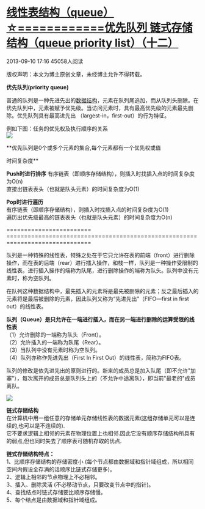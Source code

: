 # [线性表结构（queue）☆============优先队列 链式存储结构（queue priority list）（十二）][0]

2013-09-10 17:16  45058人阅读  

版权声明：本文为博主原创文章，未经博主允许不得转载。

**优先队列(priority queue)**

普通的队列是一种先进先出的[数据结构][10]，元素在队列尾追加，而从队列头删除。在优先队列中，元素被赋予优先级。当访问元素时，具有最高优先级的元素最先删除。优先队列具有最高进先出 （largest-in，first-out）的行为特征。

例如下图：任务的优先权及执行顺序的关系  
![][11]

  
  
**优先队列是0个或多个元素的集合,每个元素都有一个优先权或值   
  
 时间复杂度**

**Push时进行排序** 有序链表（即顺序存储结构），则插入时找插入点的时间复杂度为O(n)  
直接出链表表头（也就是队头元素）的时间复杂度为O(1)

 **Pop时进行遍历**   
  有序链表（即顺序存储结构），则插入时找插入点的时间复杂度为O(1)  
遍历出优先级最高的链表表头（也就是队头元素）的时间复杂度为O(n)

 ======================== ==============================================================================

 队列是一种特殊的线性表，特殊之处在于它只允许在表的前端（front）进行删除操作，而在表的后端（rear）进行插入操作，和栈一样，队列是一种操作受限制的线性表。进行插入操作的端称为队尾，进行删除操作的端称为队头。队列中没有元素时，称为空队列。

在队列这种数据结构中，最先插入的元素将是最先被删除的元素；反之最后插入的元素将是最后被删除的元素，因此队列又称为“先进先出”（FIFO—first in first out）的线性表。

**队列（Queue）是只允许在一端进行插入，而在另一端进行删除的运算受限的线性表**  
（1）允许删除的一端称为队头（Front）。  
（2）允许插入的一端称为队尾（Rear）。  
（3）当队列中没有元素时称为空队列。  
（4）队列亦称作先进先出（First In First Out）的线性表，简称为FIFO表。

队列的修改是依先进先出的原则进行的。新来的成员总是加入队尾（即不允许"加塞"），每次离开的成员总是队列头上的（不允许中途离队），即当前"最老的"成员离队。

![][12]

 **链式存储结构**  
 在计算机中用一组任意的存储单元存储线性表的数据元素(这组存储单元可以是连续的,也可以是不连续的).   
 它不要求逻辑上相邻的元素在物理位置上也相邻.因此它没有顺序存储结构所具有的弱点,但也同时失去了顺序表可随机存取的优点.  
  
  
**链式存储结构特点：**  
 1、比顺序存储结构的存储密度小 (每个节点都由数据域和指针域组成，所以相同空间内假设全存满的话顺序比链式存储更多)。   
2、逻辑上相邻的节点物理上不必相邻。  
3、插入、删除灵活 (不必移动节点，只要改变节点中的指针)。  
4、查找结点时链式存储要比顺序存储慢。  
5、每个结点是由数据域和指针域组成。

[0]: /xiaoting451292510/article/details/11530567
[10]: http://lib.csdn.net/base/datastructure
[11]: http://img.blog.csdn.net/20130910162756328
[12]: http://img.blog.csdn.net/20130906170207890